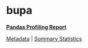 # bupa

[**Pandas Profiling Report**](https://epistasislab.github.io/penn-ml-benchmarks/profile/bupa.html)

[Metadata](metadata.yaml) | [Summary Statistics](summary_stats.tsv)

